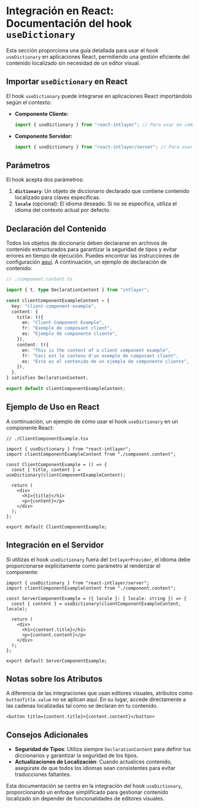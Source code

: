 # Integración en React: Documentación del hook `useDictionary`

Esta sección proporciona una guía detallada para usar el hook `useDictionary` en aplicaciones React, permitiendo una gestión eficiente del contenido localizado sin necesidad de un editor visual.

## Importar `useDictionary` en React

El hook `useDictionary` puede integrarse en aplicaciones React importándolo según el contexto:

- **Componente Cliente:**

  ```javascript
  import { useDictionary } from "react-intlayer"; // Para usar en componentes React del lado cliente
  ```

- **Componente Servidor:**

  ```javascript
  import { useDictionary } from "react-intlayer/server"; // Para usar en componentes React del lado servidor
  ```

## Parámetros

El hook acepta dos parámetros:

1. **`dictionary`**: Un objeto de diccionario declarado que contiene contenido localizado para claves específicas.
2. **`locale`** (opcional): El idioma deseado. Si no se especifica, utiliza el idioma del contexto actual por defecto.

## Declaración del Contenido

Todos los objetos de diccionario deben declararse en archivos de contenido estructurados para garantizar la seguridad de tipos y evitar errores en tiempo de ejecución. Puedes encontrar las instrucciones de configuración [aquí](https://github.com/aymericzip/intlayer/blob/main/docs/es/content_declaration/get_started.md). A continuación, un ejemplo de declaración de contenido:

```typescript
// ./component.content.ts

import { t, type DeclarationContent } from "intlayer";

const clientComponentExampleContent = {
  key: "client-component-example",
  content: {
    title: t({
      en: "Client Component Example",
      fr: "Exemple de composant client",
      es: "Ejemplo de componente cliente",
    }),
    content: t({
      en: "This is the content of a client component example",
      fr: "Ceci est le contenu d'un exemple de composant client",
      es: "Este es el contenido de un ejemplo de componente cliente",
    }),
  },
} satisfies DeclarationContent;

export default clientComponentExampleContent;
```

## Ejemplo de Uso en React

A continuación, un ejemplo de cómo usar el hook `useDictionary` en un componente React:

```tsx
// ./ClientComponentExample.tsx

import { useDictionary } from "react-intlayer";
import clientComponentExampleContent from "./component.content";

const ClientComponentExample = () => {
  const { title, content } = useDictionary(clientComponentExampleContent);

  return (
    <div>
      <h1>{title}</h1>
      <p>{content}</p>
    </div>
  );
};

export default ClientComponentExample;
```

## Integración en el Servidor

Si utilizas el hook `useDictionary` fuera del `IntlayerProvider`, el idioma debe proporcionarse explícitamente como parámetro al renderizar el componente:

```tsx
import { useDictionary } from "react-intlayer/server";
import clientComponentExampleContent from "./component.content";

const ServerComponentExample = ({ locale }: { locale: string }) => {
  const { content } = useDictionary(clientComponentExampleContent, locale);

  return (
    <div>
      <h1>{content.title}</h1>
      <p>{content.content}</p>
    </div>
  );
};

export default ServerComponentExample;
```

## Notas sobre los Atributos

A diferencia de las integraciones que usan editores visuales, atributos como `buttonTitle.value` no se aplican aquí. En su lugar, accede directamente a las cadenas localizadas tal como se declaran en tu contenido.

```tsx
<button title={content.title}>{content.content}</button>
```

## Consejos Adicionales

- **Seguridad de Tipos**: Utiliza siempre `DeclarationContent` para definir tus diccionarios y garantizar la seguridad de los tipos.
- **Actualizaciones de Localización**: Cuando actualices contenido, asegúrate de que todos los idiomas sean consistentes para evitar traducciones faltantes.

Esta documentación se centra en la integración del hook `useDictionary`, proporcionando un enfoque simplificado para gestionar contenido localizado sin depender de funcionalidades de editores visuales.
